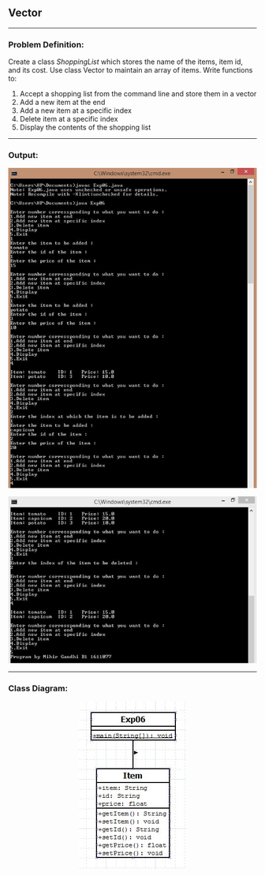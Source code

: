 ## Vector

-----------------------------------------
### Problem Definition:
Create a class *ShoppingList* which stores the name of the items, item id, and its cost. Use class Vector to maintain an array of items. Write functions to: 
1. Accept a shopping list from the command line and store them in a vector
2. Add a new item at the end
3. Add a new item at a specific index
4. Delete item at a specific index
5. Display the contents of the shopping list

------------------------------------------
### Output:
<p align="center">
    <img src="./output-1.jpg" alt="Output">
</p>

<p align="center">
    <img src="./output-2.jpg" alt="Output">
</p>

------------------------------------------
### Class Diagram:
<p align="center">
 <img src="./class_diagram.jpg" alt="Class Diagram">
</p>

